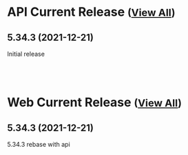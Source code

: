 
# API Current Release <small>([View All](/API.md))</small>
## 5.34.3 (2021-12-21)
Initial release

<br><br>
# Web Current Release <small>([View All](/Web.md))</small>
## 5.34.3 (2021-12-21)
5.34.3 rebase with api

  